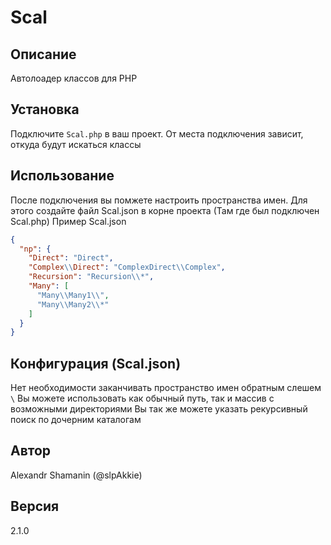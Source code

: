 # Scal

## Описание

Автолоадер классов для PHP

## Установка

Подключите `Scal.php` в ваш проект. От места подключения зависит, откуда будут искаться классы

## Использование

После подключения вы помжете настроить пространства имен. Для этого создайте файл Scal.json в корне проекта (Там где был подключен Scal.php)
Пример Scal.json

```json
{
  "np": {
    "Direct": "Direct",
    "Complex\\Direct": "ComplexDirect\\Complex",
    "Recursion": "Recursion\\*",
    "Many": [
      "Many\\Many1\\",
      "Many\\Many2\\*"
    ]
  }
}
```

## Конфигурация (Scal.json)

Нет необходимости заканчивать пространство имен обратным слешем `\`
Вы можете использовать как обычный путь, так и массив с возможными директориями
Вы так же можете указать рекурсивный поиск по дочерним каталогам

## Автор

Alexandr Shamanin (@slpAkkie)

## Версия

2.1.0
